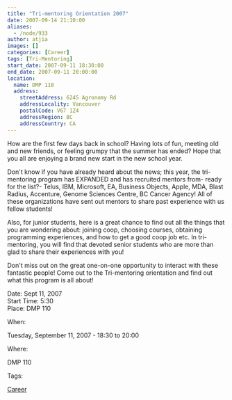 ```yaml
---
title: "Tri-mentoring Orientation 2007"
date: 2007-09-14 21:10:00
aliases:
  - /node/933
author: atjia
images: []
categories: [Career]
tags: [Tri-Mentoring]
start_date: 2007-09-11 18:30:00
end_date: 2007-09-11 20:00:00
location:
  name: DMP 110
  address:
    streetAddress: 6245 Agronomy Rd
    addressLocality: Vancouver
    postalCode: V6T 1Z4
    addressRegion: BC
    addressCountry: CA
---
```


How are the first few days back in school? Having lots of fun, meeting old and new friends, or feeling grumpy that the summer has ended? Hope that you all are enjoying a brand new start in the new school year.

Don't know if you have already heard about the news; this year, the tri-mentoring program has EXPANDED and has recruited mentors from- ready for the list?- Telus, IBM, Microsoft, EA, Business Objects, Apple, MDA, Blast Radius, Accenture, Genome Sciences Centre, BC Cancer Agency! All of these organizations have sent out mentors to share past experience with us fellow students!

Also, for junior students, here is a great chance to find out all the things that you are wondering about: joining coop, choosing courses, obtaining programming experiences, and how to get a good coop job etc. In tri-mentoring, you will find that devoted senior students who are more than glad to share their experiences with you!

Don't miss out on the great one-on-one opportunity to interact with these fantastic people! Come out to the Tri-mentoring orientation and find out what this program is all about!

Date: Sept 11, 2007 \
Start Time: 5:30 \
Place: DMP 110

When: 

Tuesday, September 11, 2007 - 18:30 to 20:00

Where: 

DMP 110

Tags: 

[Career](/career)
